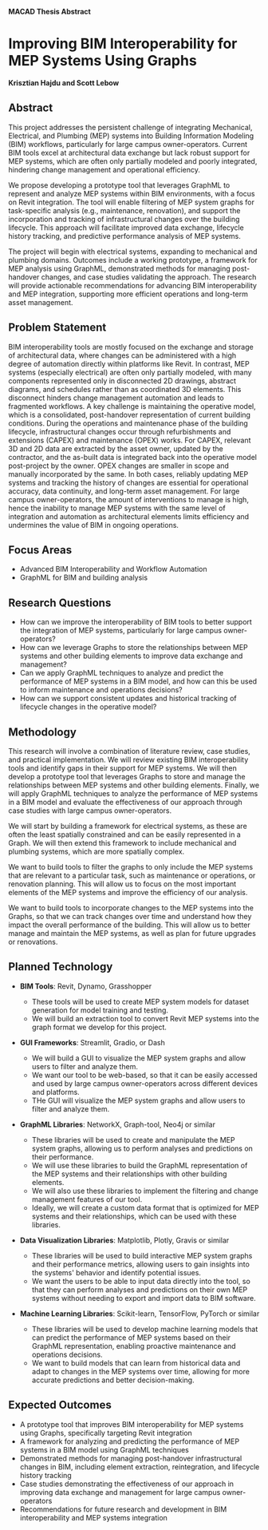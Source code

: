**MACAD Thesis Abstract**
# Improving BIM Interoperability for MEP Systems Using Graphs
**Krisztian Hajdu and Scott Lebow**

## Abstract

This project addresses the persistent challenge of integrating Mechanical, Electrical, and Plumbing (MEP) systems into Building Information Modeling (BIM) workflows, particularly for large campus owner-operators. Current BIM tools excel at architectural data exchange but lack robust support for MEP systems, which are often only partially modeled and poorly integrated, hindering change management and operational efficiency.

We propose developing a prototype tool that leverages GraphML to represent and analyze MEP systems within BIM environments, with a focus on Revit integration. The tool will enable filtering of MEP system graphs for task-specific analysis (e.g., maintenance, renovation), and support the incorporation and tracking of infrastructural changes over the building lifecycle. This approach will facilitate improved data exchange, lifecycle history tracking, and predictive performance analysis of MEP systems.

The project will begin with electrical systems, expanding to mechanical and plumbing domains. Outcomes include a working prototype, a framework for MEP analysis using GraphML, demonstrated methods for managing post-handover changes, and case studies validating the approach. The research will provide actionable recommendations for advancing BIM interoperability and MEP integration, supporting more efficient operations and long-term asset management.

## Problem Statement
BIM interoperability tools are mostly focused on the exchange and storage of architectural data, where changes can be administered with a high degree of automation directly within platforms like Revit. In contrast, MEP systems (especially electrical) are often only partially modeled, with many components represented only in disconnected 2D drawings, abstract diagrams, and schedules rather than as coordinated 3D elements. This disconnect hinders change management automation and leads to fragmented workflows. 
A key challenge is maintaining the operative model, which is a consolidated, post-handover representation of current building conditions. During the operations and maintenance phase of the building lifecycle, infrastructural changes occur through refurbishments and extensions (CAPEX) and maintenance (OPEX) works. For CAPEX, relevant 3D and 2D data are extracted by the asset owner, updated by the contractor, and the as-built data is integrated back into the operative model post-project by the owner. OPEX changes are smaller in scope and manually incorporated by the same. In both cases, reliably updating MEP systems and tracking the history of changes are essential for operational accuracy, data continuity, and long-term asset management.
For large campus owner-operators, the amount of interventions to manage is high, hence the inability to manage MEP systems with the same level of integration and automation as architectural elements limits efficiency and undermines the value of BIM in ongoing operations.

## Focus Areas
- Advanced BIM Interoperability and Workflow Automation
- GraphML for BIM and building analysis

## Research Questions
- How can we improve the interoperability of BIM tools to better support the integration of MEP systems, particularly for large campus owner-operators?  
- How can we leverage Graphs to store the relationships between MEP systems and other building elements to improve data exchange and management?  
- Can we apply GraphML techniques to analyze and predict the performance of MEP systems in a BIM model, and how can this be used to inform maintenance and operations decisions?
- How can we support consistent updates and historical tracking of lifecycle changes in the operative model?

## Methodology
This research will involve a combination of literature review, case studies, and practical implementation.  We will review existing BIM interoperability tools and identify gaps in their support for MEP systems.  We will then develop a prototype tool that leverages Graphs to store and manage the relationships between MEP systems and other building elements.  Finally, we will apply GraphML techniques to analyze the performance of MEP systems in a BIM model and evaluate the effectiveness of our approach through case studies with large campus owner-operators.

We will start by building a framework for electrical systems, as these are often the least spatially constrained and can be easily represented in a Graph.  We will then extend this framework to include mechanical and plumbing systems, which are more spatially complex.

We want to build tools to filter the graphs to only include the MEP systems that are relevant to a particular task, such as maintenance or operations, or renovation planning.  This will allow us to focus on the most important elements of the MEP systems and improve the efficiency of our analysis.

We want to build tools to incorporate changes to the MEP systems into the Graphs, so that we can track changes over time and understand how they impact the overall performance of the building.  This will allow us to better manage and maintain the MEP systems, as well as plan for future upgrades or renovations.

## Planned Technology 
- **BIM Tools**: Revit, Dynamo, Grasshopper
    - These tools will be used to create MEP system models for dataset generation for model training and testing.
    - We will build an extraction tool to convert Revit MEP systems into the graph format we develop for this project.

- **GUI Frameworks**: Streamlit, Gradio, or Dash
    - We will build a GUI to visualize the MEP system graphs and allow users to filter and analyze them.
    - We want our tool to be web-based, so that it can be easily accessed and used by large campus owner-operators across different devices and platforms.
    - THe GUI will visualize the MEP system graphs and allow users to filter and analyze them.

- **GraphML Libraries**: NetworkX, Graph-tool, Neo4j or similar
    - These libraries will be used to create and manipulate the MEP system graphs, allowing us to perform analyses and predictions on their performance.
    - We will use these libraries to build the GraphML representation of the MEP systems and their relationships with other building elements.
    - We will also use these libraries to implement the filtering and change management features of our tool.
    - Ideally, we will create a custom data format that is optimized for MEP systems and their relationships, which can be used with these libraries.
  
- **Data Visualization Libraries**: Matplotlib, Plotly, Gravis or similar
    - These libraries will be used to build interactive MEP system graphs and their performance metrics, allowing users to gain insights into the systems' behavior and identify potential issues.
    - We want the users to be able to input data directly into the tool, so that they can perform analyses and predictions on their own MEP systems without needing to export and import data to BIM software.

- **Machine Learning Libraries**: Scikit-learn, TensorFlow, PyTorch or similar
    - These libraries will be used to develop machine learning models that can predict the performance of MEP systems based on their GraphML representation, enabling proactive maintenance and operations decisions.
    - We want to build models that can learn from historical data and adapt to changes in the MEP systems over time, allowing for more accurate predictions and better decision-making.
  
## Expected Outcomes
- A prototype tool that improves BIM interoperability for MEP systems using Graphs, specifically targeting Revit integration
- A framework for analyzing and predicting the performance of MEP systems in a BIM model using GraphML techniques
- Demonstrated methods for managing post-handover infrastructural changes in BIM, including element extraction, reintegration, and lifecycle history tracking
- Case studies demonstrating the effectiveness of our approach in improving data exchange and management for large campus owner-operators
- Recommendations for future research and development in BIM interoperability and MEP systems integration

